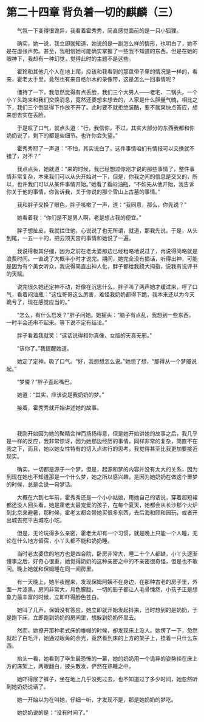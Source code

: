 # 第二十四章 背负着一切的麒麟（三）


　　气氛一下变得很诡异，我看着霍秀秀，简直感觉面前的是一只小狐狸。

　　确实，她一说，我立即就知道，她说的是一副怎么样的情形，也明白了，她不是在虚张声势。甚至，我相信她可能确实掌握了一些我不知道的东西。但是在她的眼神下，我却有一种幻觉，觉得此时的主题不是这些。

　　霍玲和其他几个人在地上爬，应该和我看到的那盘带子里的情况是一样的，看来，霍老太手里，竟然也有来自格尔木的录像带，这是怎么一回事情呢？

　　僵持了一下，我忽然觉得有点丢脸，我们三个大男人——老宅、二锅头，一个小丫头跑来和我们交换消息，竟然还要想来想去的，人家是什么胆量气魄，相比之下，我们三个倒显得下作放不开了。此时要不就拒绝装酷，要不就爽快点答应，想来想去实在丢脸。

　　于是叹了口气，就点头道：“行，我信你，不过，其实大部分的东西我都和你奶奶说了，剩下的都是些细节。也许你会失望。”

　　霍秀秀耶了一声道：“不怕，其实说白了，这件事情咱们有情报可以交换就不错了，对不？”

　　我点点头，她就道：“来的时候，我已经想过你刚才说的那些事情了，整件事情非常复杂，本来我们可以从头开始对一下，但是，你我之间的信息是交叉的，所以，也许我们可以从某件事情开始。”她看了看闷油瓶，“不如先从他开始，我告诉你关于他的事情，你告诉我，关于你说的那个雪山上古墓的事情。”

　　我和胖子交换了眼色，胖子咳嗽了一声，道：“我同意，那么，你先说？”

　　她看着我：“你们是不是男人啊，老是想占我的便宜。”

　　胖子想扯皮，我就拦住他，心说说了也无所谓，就道，那我先说。于是，从头到尾，一五一十的，把云顶天宫的事情和她说了一遍。

　　我说得极其仔细，因为之前在老太婆那边已经粗略地说过了，再说得简略就是浪费时间。一直说了大概半小时才说完。期间，她完全没有插话，听得出神，可能是因为有个美女听众，我说得简直出神人化，胖子都给我跷大拇指，说我有说评书的天赋。

　　说完很久她还定神不动，好像在沉思什么，胖子叫了两声她才缓过来，呼了口气，看着闷油瓶：“这位哥哥这么厉害，难怪我奶奶都得下跪，我本来还以为今天跪亏了，现在感觉应当的。”

　　“怎么，有什么启发？”胖子问她。她摇头：“脑子有点乱，我想到一些东西，一时半会还串不起来。等下说不定有结论。”

　　胖子看着我就笑：“这话说得和你真像，女版的天真无邪。”

　　“该你了。”我提醒她道。

　　她定了定神，吸了口气。“好，我想想怎么说。”她想了想，“那得从一个梦魇说起。”

　　“梦魇？”胖子歪起嘴巴。

　　她道：“其实，应该说是我奶奶的梦。”

　　接着，霍秀秀就开始讲述她的故事。

　

　　我刚开始因为她的聚精会神而扬扬得意，但是她开始讲她的故事之后，我几乎是一样的反应，我非常惊讶，因为她那边经历的事情，同样非常的复杂，简直不在我之下，而且，她以她女性特有的切入点进行的思考，我觉得甚至比我更加要接近现实。

　　确实，一切都是源于一个梦，但是，起源和梦的内容并没有太大的关系，因为到现在她也不知道那是一个什么梦，她之所以感兴趣，是因为她奶奶在做这个噩梦的时候，总是会说一句梦话。

　　大概在六到七年前，霍秀秀还是一个小小姑娘，用她自己的话说，穿着超短裙都还没人回头看，她是霍老太最宠爱的孩子，在每个夏天，她都会从长沙那个火炉到北京来避暑，那时候，霍老太都会带她买很多东西，去后海和颐和园玩，或者开出城去宛平古城吃小吃。

　　但是，无论玩得多么亲密，霍老太却有一个习惯，就是晚上只能一个人睡，无论在什么地方留宿，小丫头都不能和奶奶睡。

　　当时老太婆住的地方也是四合院，卧房非常大，睡二十个人都缺，小丫头逐渐懂事之后，好奇心很重，她觉得奶奶的这种亲密之中的不亲密很奇怪，但是也不敢问。晚上她就和保姆睡在同一间房里。

　　有一天晚上，她半夜醒来，发现保姆阿姨不在身边，在那种古老的房子里，外面一片漆黑，房间非常大，月色朦胧，一切的影子都让人毛骨悚然，小孩子正是想象力最丰富的时候，立即吓得脸色苍白。

　　她叫了几声，保姆没有答应，她立即就开始发起抖来，当时想到的是奶奶，于是跑下床，立即跑到奶奶的房间里，想躲到奶奶怀里去。

　　然而，她撩开那种老式床的帷幔的时候，却发现床上没人。她愣了一下，忽然就起了白毛汗，她通过眼角的余光，竟然看到床的上方的架子上，挂着一只什么东西。

　　抬头一看，她看到了毕生最恐怖的一幕，她的奶奶用一个诡异的姿势挂在床上方的床架上，两眼翻白，披头散发，俨然在熟睡之中。

　　她吓得尿了裤子，坐在地上几乎没死过去，也不知道过了多少时间，她忽然听到她奶奶说话了。

　　她一开始以为在叫她，仔细一听，才发现不是，那是她奶奶的梦呓。

　　她奶奶说的是：“没有时间了。”

